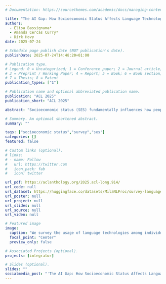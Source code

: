 ```yaml
---
# Documentation: https://sourcethemes.com/academic/docs/managing-content/

title: "The AI Gap: How Socioeconomic Status Affects Language Technology Interactions"
authors:
  - Elisa Bassignana*
  - Amanda Cercas Curry*
  - Dirk Hovy
date: 2025-07-24

# Schedule page publish date (NOT publication's date).
publishDate: 2025-07-24T14:48:20+01:00

# Publication type.
# Legend: 0 = Uncategorized; 1 = Conference paper; 2 = Journal article;
# 3 = Preprint / Working Paper; 4 = Report; 5 = Book; 6 = Book section;
# 7 = Thesis; 8 = Patent
publication_types: ["1"]

# Publication name and optional abbreviated publication name.
publication: "ACL 2025"
publication_short: "ACL 2025"

abstract: "Socioeconomic status (SES) fundamentally influences how people interact with each other and, more recently, with digital technologies like large language models (LLMs). While previous research has highlighted the interaction between SES and language technology, it was limited by reliance on proxy metrics and synthetic data. We survey 1,000 individuals from ‘diverse socioeconomic backgrounds’ about their use of language technologies and generative AI, and collect 6,482 prompts from their previous interactions with LLMs. We find systematic differences across SES groups in language technology usage (i.e., frequency, performed tasks), interaction styles, and topics. Higher SES entail a higher level of abstraction, convey requests more concisely, and topics like ‘inclusivity’ and ‘travel’. Lower SES correlates with higher anthropomorphization of LLMs (using ”hello” and ”thank you”) and more concrete language. Our findings suggest that while generative language technologies are becoming more accessible to everyone, socioeconomic linguistic differences still stratify their use to create a digital divide. These differences underscore the importance of considering SES in developing language technologies to accommodate varying linguistic needs rooted in socioeconomic factors and limit the AI Gap across SES groups."

# Summary. An optional shortened abstract.
summary: ""

tags: ["socioeconomic status","survey","ses"]
categories: []
featured: false

# Custom links (optional).
# links:
# - name: Follow
#   url: https://twitter.com
#   icon_pack: fab
#   icon: twitter

url_pdf: https://aclanthology.org/2025.acl-long.914/
url_code: null
url_dataset: https://huggingface.co/datasets/MilaNLProc/survey-language-technologies
url_poster: null
url_project: null
url_slides: null
url_source: null
url_video: null

# Featured image
image:
  caption: "We survey the usage of language technologies among individuals with different SES."
  focal_point: "Center"
  preview_only: false

# Associated Projects (optional).
projects: [integrator]

# Slides (optional).
slides: ""
socialmedia_post: "'The AI Gap: How Socioeconomic Status Affects Language Technology Interactions' (Bassignana et al., 2025) shows that SES influences how people use AI chatbots, exacerbating the existing digital divide"
---
```

